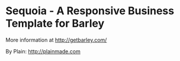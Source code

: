 Sequoia - A Responsive Business Template for Barley
=======

More information at http://getbarley.com/

By Plain: http://plainmade.com